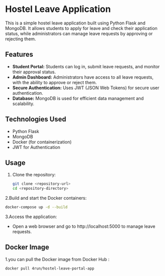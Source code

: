 # Hostel Leave Application

This is a simple hostel leave application built using Python Flask and MongoDB. It allows students to apply for leave and check their application status, while administrators can manage leave requests by approving or rejecting them.

## Features

- **Student Portal:** Students can log in, submit leave requests, and monitor their approval status.
- **Admin Dashboard:** Administrators have access to all leave requests, with the ability to approve or reject them.
- **Secure Authentication:** Uses JWT (JSON Web Tokens) for secure user authentication.
- **Database:** MongoDB is used for efficient data management and scalability.

## Technologies Used

- Python Flask
- MongoDB
- Docker (for containerization)
- JWT for Authentication

## Usage

1. Clone the repository:
   ```bash
   git clone <repository-url>
   cd <repository-directory>
   ```
2.Build and start the Docker containers:
   ```bash
   docker-compose up -d --build
   ```
3.Access the application:
  - Open a web browser and go to http://localhost:5000 to manage leave requests.

## Docker Image 

1.you can pull the Docker image from Docker Hub :
   ```bash
   docker pull 4run/hostel-leave-portal-app
   ```
